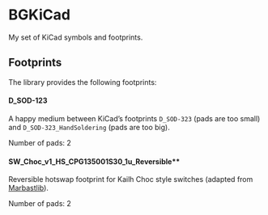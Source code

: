# BGKiCad

My set of KiCad symbols and footprints.

## Footprints

The library provides the following footprints:

#### D_SOD-123

A happy medium between KiCad’s footprints `D_SOD-323` (pads are too small) and
`D_SOD-323_HandSoldering` (pads are too big).

Number of pads: 2

#### SW_Choc_v1_HS_CPG135001S30_1u_Reversible**

Reversible hotswap footprint for Kailh Choc style switches (adapted from [Marbastlib]).

Number of pads: 2



[Marbastlib]: https://github.com/ebastler/marbastlib
